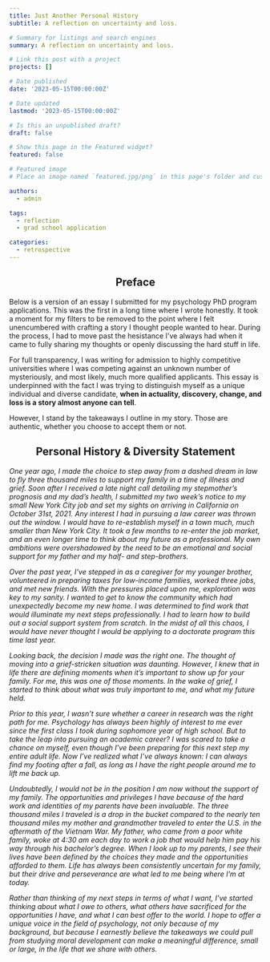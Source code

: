 ```yaml
---
title: Just Another Personal History
subtitle: A reflection on uncertainty and loss.

# Summary for listings and search engines
summary: A reflection on uncertainty and loss.

# Link this post with a project
projects: []

# Date published
date: '2023-05-15T00:00:00Z'

# Date updated
lastmod: '2023-05-15T00:00:00Z'

# Is this an unpublished draft?
draft: false

# Show this page in the Featured widget?
featured: false

# Featured image
# Place an image named `featured.jpg/png` in this page's folder and customize its options here.

authors:
  - admin

tags:
  - reflection
  - grad school application

categories:
  - retrospective
---
```


<h2 style="text-align: center;">Preface</h2>

Below is a version of an essay I submitted for my psychology PhD program applications. This was the first in a long time where I wrote honestly. It took a moment for my filters to be removed to the point where I felt unencumbered with crafting a story I thought people wanted to hear. During the process, I had to move past the hesistance I've always had when it came to fully sharing my thoughts or openly discussing the hard stuff in life.

For full transparency, I was writing for admission to highly competitive universities where I was competing against an unknown number of mysteriously, and most likely, much more qualified applicants. This essay is underpinned with the fact I was trying to distinguish myself as a unique individual and diverse candidate, **when in actuality, discovery, change, and loss is a story almost anyone can tell**. 

However, I stand by the takeaways I outline in my story. Those are authentic, whether you choose to accept them or not.


<h2 style="text-align: center;">Personal History & Diversity Statement</h2>


*One year ago, I made the choice to step away from a dashed dream in law to fly three thousand miles to support my family in a time of illness and grief. Soon after I received a late night call detailing my stepmother’s prognosis and my dad’s health, I submitted my two week’s notice to my small New York City job and set my sights on arriving in California on October 31st, 2021. Any interest I had in pursuing a law career was thrown out the window. I would have to re-establish myself in a town much, much smaller than New York City. It took a few months to re-enter the job market, and an even longer time to think about my future as a professional. My own ambitions were overshadowed by the need to be an emotional and social support for my father and my half- and step-brothers.*

*Over the past year, I’ve stepped in as a caregiver for my younger brother, volunteered in preparing taxes for low-income families, worked three jobs, and met new friends. With the pressures placed upon me, exploration was key to my sanity. I wanted to get to know the community which had unexpectedly become my new home. I was determined to find work that would illuminate my next steps professionally. I had to learn how to build out a social support system from scratch. In the midst of all this chaos, I would have never thought I would be applying to a doctorate program this time last year.*

*Looking back, the decision I made was the right one. The thought of moving into a grief-stricken situation was daunting. However, I knew that in life there are defining moments when it’s important to show up for your family. For me, this was one of those moments. In the wake of grief, I started to think about what was truly important to me, and what my future held.*

*Prior to this year, I wasn’t sure whether a career in research was the right path for me. Psychology has always been highly of interest to me ever since the first class I took during sophomore year of high school. But to take the leap into pursuing an academic career? I was scared to take a chance on myself, even though I’ve been preparing for this next step my entire adult life. Now I’ve realized what I’ve always known: I can always find my footing after a fall, as long as I have the right people around me to lift me back up.*

*Undoubtedly, I would not be in the position I am now without the support of my family. The opportunities and privileges I have because of the hard work and identities of my parents have been invaluable. The three thousand miles I traveled is a drop in the bucket compared to the nearly ten thousand miles my mother and grandmother traveled to enter the U.S. in the aftermath of the Vietnam War. My father, who came from a poor white family, woke at 4:30 am each day to work a job that would help him pay his way through his bachelor’s degree. When I look up to my parents, I see their lives have been defined by the choices they made and the opportunities afforded to them. Life has always been consistently uncertain for my family, but their drive and perseverance are what led to me being where I’m at today.*

*Rather than thinking of my next steps in terms of what I want, I’ve started thinking about what I owe to others, what others have sacrificed for the opportunities I have, and what I can best offer to the world. I hope to offer a unique voice in the field of psychology, not only because of my background, but because I earnestly believe the takeaways we could pull from studying moral development can make a meaningful difference, small or large, in the life that we share with others.*